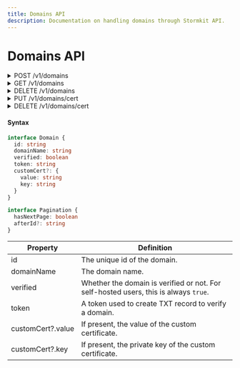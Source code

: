 ```yaml
---
title: Domains API
description: Documentation on handling domains through Stormkit API.
---
```


# Domains API

<details>

<summary>
  <span>POST </span><span>/v1/domains</span>
</summary>

Add a domain.

```typescript
interface Request {
  domain: string
}

interface Response {
  domainId: string
  token: string
}
```

```bash
# Example

curl -X POST \
     -H 'Authorization: <api_key>' \
     -H 'Content-Type: application/javascript' \
     'https://api.stormkit.io/v1/domains' \
     -d '{ "domain": "example.org" }'
```

```json
{
  "domainId": "18914",
  "token": "AiX8xKhrGvsnwTTvT7yoxUFlTYzjn3bm"
}
```

Successful responses return the newly created domain id and a token to start the verification process.

</details>

<details>

<summary>
  <span>GET </span><span>/v1/domains</span>
</summary>

Return domains attached to an environment.

```typescript
interface QueryString {
  afterId?: string
  verified?: "true"
}

interface Response {
  domains: []Domain
  pagination: Pagination
}
```

```bash
# Example

curl -X GET \
     -H 'Authorization: <api_key>' \
     -H 'Content-Type: application/javascript' \
     'https://api.stormkit.io/v1/domains'
```

```json
{
  "domains": [
    {
      "id": "18914",
      "domainName": "exmaple.org",
      "verified": false,
      "token": "AiX8xKhrGvsnwTTvT7yoxUFlTYzjn3bm"
    }
  ],
  "pagination": {
    "hasNextPage": false
  }
}
```

To filter domains by verification status, you can use the `verified` querystring parameter.

To paginate results, you can specify the `afterId` querystring parameter. This value is returned in the first `GET` request.

</details>

<details>

<summary>
  <span>DELETE </span><span>/v1/domains</span>
</summary>

Delete a Domain by it's id.

```typescript
interface QueryString {
  id: string
}

interface Response {
  ok: boolean
}
```

```bash
# Example

curl -X PUT \
     -H 'Authorization: <api_key>' \
     -H 'Content-Type: application/javascript' \
     'https://api.stormkit.io/v1/domains?id=1501'
```

</details>

<details>

<summary>
  <span>PUT </span><span>/v1/domains/cert</span>
</summary>

Update the custom certificate of a domain.

- The `certKey` is the private key in PEM format.
- The `certValue` is the certificate value in PEM format.

You can use `openssl` to generate PEM files from `crt`:

```
openssl x509 -in example_org.crt -out example_org.pem -outform PEM
```

```typescript
interface Request {
  domainId: string
  certKey: string
  certValue: string
}

interface Response {
  ok: boolean
}
```

```bash
# Example

curl -X PUT \
     -H 'Authorization: <api_key>' \
     -H 'Content-Type: application/javascript' \
     'https://api.stormkit.io/v1/domains/cert' \
     -d '{ "domainId": "2500", "certValue": "-----BEGIN CERTIFICATE-----", "certKey": "-----BEGIN PRIVATE KEY-----" }'
```

```json
{
  "ok": true
}
```

</details>

<details>

<summary>
  <span>DELETE </span><span>/v1/domains/cert</span>
</summary>

Deletes the custom certificate associated with the domain.

```typescript
interface Request {
  domainId: string
}

interface Response {
  ok: boolean
}
```

```bash
# Example

curl -X DELETE \
     -H 'Authorization: <api_key>' \
     -H 'Content-Type: application/javascript' \
     'https://api.stormkit.io/v1/domains/cert?id=2500'
```

```json
{
  "ok": true
}
```

</details>

#### Syntax

```typescript
interface Domain {
  id: string
  domainName: string
  verified: boolean
  token: string
  customCert?: {
    value: string
    key: string
  }
}

interface Pagination {
  hasNextPage: boolean
  afterId?: string
}
```

| Property          | Definition                                                                           |
| ----------------- | ------------------------------------------------------------------------------------ |
| id                | The unique id of the domain.                                                         |
| domainName        | The domain name.                                                                     |
| verified          | Whether the domain is verified or not. For self-hosted users, this is always `true`. |
| token             | A token used to create TXT record to verify a domain.                                |
| customCert?.value | If present, the value of the custom certificate.                                     |
| customCert?.key   | If present, the private key of the custom certificate.                               |
